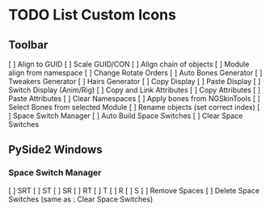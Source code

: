 # TODO List Custom Icons

## Toolbar

[ ] Align to  GUID
[ ] Scale GUID/CON
[ ] Align chain of objects
[ ] Module align from namespace
[ ] Change Rotate Orders
[ ] Auto Bones Generator
[ ] Tweakers Generator
[ ] Hairs Generator
[ ] Copy Display
[ ] Paste Display
[ ] Switch Display (Anim/Rig)
[ ] Copy and Link Attributes
[ ] Copy Attributes
[ ] Paste Attributes
[ ] Clear Namespaces
[ ] Apply bones from NGSkinTools
[ ] Select Bones from selected Module
[ ] Rename objects (set correct index)
[ ] Space Switch Manager
[ ] Auto Build Space Switches
[ ] Clear Space Switches

## PySide2 Windows
### Space Switch Manager

[ ] SRT
[ ] ST
[ ] SR
[ ] RT
[ ] T
[ ] R
[ ] S
[ ] Remove Spaces
[ ] Delete Space Switches (same as : Clear Space Switches)